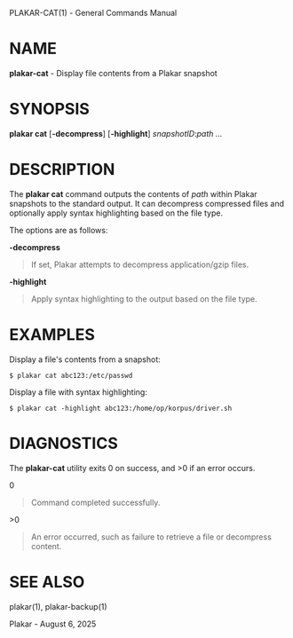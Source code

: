 PLAKAR-CAT(1) - General Commands Manual

# NAME

**plakar-cat** - Display file contents from a Plakar snapshot

# SYNOPSIS

**plakar&nbsp;cat**
\[**-decompress**]
\[**-highlight**]
*snapshotID*:*path&nbsp;...*

# DESCRIPTION

The
**plakar cat**
command outputs the contents of
*path*
within Plakar snapshots to the
standard output.
It can decompress compressed files and optionally apply syntax
highlighting based on the file type.

The options are as follows:

**-decompress**

> If set, Plakar attempts to decompress application/gzip files.

**-highlight**

> Apply syntax highlighting to the output based on the file type.

# EXAMPLES

Display a file's contents from a snapshot:

	$ plakar cat abc123:/etc/passwd

Display a file with syntax highlighting:

	$ plakar cat -highlight abc123:/home/op/korpus/driver.sh

# DIAGNOSTICS

The **plakar-cat** utility exits&#160;0 on success, and&#160;&gt;0 if an error occurs.

0

> Command completed successfully.

&gt;0

> An error occurred, such as failure to retrieve a file or decompress
> content.

# SEE ALSO

plakar(1),
plakar-backup(1)

Plakar - August 6, 2025
